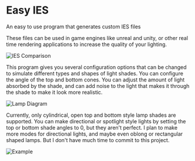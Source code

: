 # Easy IES
An easy to use program that generates custom IES files

These files can be used in game engines like unreal and unity, or other real time rendering applications to increase the quality of your lighting.

![IES Comparison](https://github.com/nickmcdonald/ies-generator/blob/master/img/Compare.PNG?raw=true "Compare")

This program gives you several configuration options that can be changed to simulate different types and shapes of light shades. You can configure the angle of the top and bottom cones. You can adjust the amount of light absorbed by the shade, and can add noise to the light that makes it through the shade to make it look more realistic.

![Lamp Diagram](https://github.com/nickmcdonald/ies-generator/blob/master/img/diagram.png?raw=true "Diagram")

Currently, only cylindrical, open top and bottom style lamp shades are supported. You can make directional or spotlight style lights by setting the top or bottom shade angles to 0, but they aren't perfect. I plan to make more modes for directional lights, and maybe even oblong or rectangular shaped lamps. But I don't have much time to commit to this project.

![Example](https://github.com/nickmcdonald/ies-generator/blob/master/img/iesgenExample.png?raw=true "Examples")
